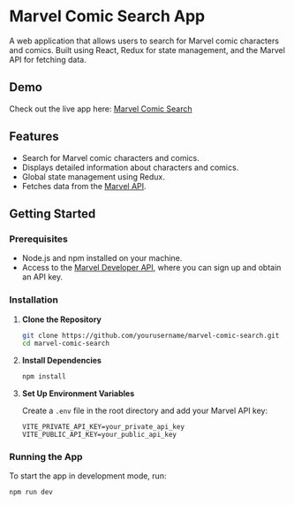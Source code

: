 # Marvel Comic Search App

A web application that allows users to search for Marvel comic characters and comics. Built using React, Redux for state management, and the Marvel API for fetching data.

## Demo

Check out the live app here: [Marvel Comic Search](https://marvelcomicsearch.vercel.app/)

## Features

- Search for Marvel comic characters and comics.
- Displays detailed information about characters and comics.
- Global state management using Redux.
- Fetches data from the [Marvel API](https://developer.marvel.com/).

## Getting Started

### Prerequisites

- Node.js and npm installed on your machine.
- Access to the [Marvel Developer API](https://developer.marvel.com/), where you can sign up and obtain an API key.

### Installation

1. **Clone the Repository**
    ```bash
    git clone https://github.com/yourusername/marvel-comic-search.git
    cd marvel-comic-search
    ```

2. **Install Dependencies**
    ```bash
    npm install
    ```

3. **Set Up Environment Variables**

    Create a `.env` file in the root directory and add your Marvel API key:

    ```plaintext
    VITE_PRIVATE_API_KEY=your_private_api_key
    VITE_PUBLIC_API_KEY=your_public_api_key
    ```

### Running the App

To start the app in development mode, run:

```bash
npm run dev
